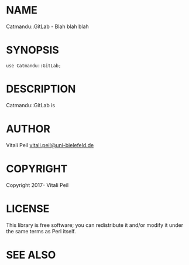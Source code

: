 # NAME

Catmandu::GitLab - Blah blah blah

# SYNOPSIS

    use Catmandu::GitLab;

# DESCRIPTION

Catmandu::GitLab is

# AUTHOR

Vitali Peil <vitali.peil@uni-bielefeld.de>

# COPYRIGHT

Copyright 2017- Vitali Peil

# LICENSE

This library is free software; you can redistribute it and/or modify
it under the same terms as Perl itself.

# SEE ALSO
